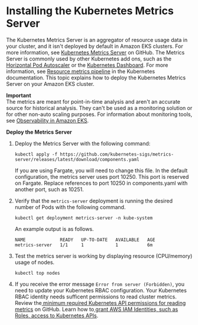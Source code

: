 # Installing the Kubernetes Metrics Server<a name="metrics-server"></a>

The Kubernetes Metrics Server is an aggregator of resource usage data in your cluster, and it isn't deployed by default in Amazon EKS clusters\. For more information, see [Kubernetes Metrics Server](https://github.com/kubernetes-sigs/metrics-server) on GitHub\. The Metrics Server is commonly used by other Kubernetes add ons, such as the [Horizontal Pod Autoscaler](horizontal-pod-autoscaler.md) or the [Kubernetes Dashboard](eks-managing.md)\. For more information, see [Resource metrics pipeline](https://kubernetes.io/docs/tasks/debug/debug-cluster/resource-metrics-pipeline/) in the Kubernetes documentation\. This topic explains how to deploy the Kubernetes Metrics Server on your Amazon EKS cluster\.

**Important**  
The metrics are meant for point\-in\-time analysis and aren't an accurate source for historical analysis\. They can't be used as a monitoring solution or for other non\-auto scaling purposes\. For information about monitoring tools, see [Observability in Amazon EKS](eks-observe.md)\.

**Deploy the Metrics Server**

1. Deploy the Metrics Server with the following command:

   ```
   kubectl apply -f https://github.com/kubernetes-sigs/metrics-server/releases/latest/download/components.yaml
   ```

   If you are using Fargate, you will need to change this file\. In the default configuration, the metrics server uses port 10250\. This port is reserved on Fargate\. Replace references to port 10250 in components\.yaml with another port, such as 10251\. 

1. Verify that the `metrics-server` deployment is running the desired number of Pods with the following command\.

   ```
   kubectl get deployment metrics-server -n kube-system
   ```

   An example output is as follows\.

   ```
   NAME             READY   UP-TO-DATE   AVAILABLE   AGE
   metrics-server   1/1     1            1           6m
   ```

1. Test the metrics server is working by displaying resource \(CPU/memory\) usage of nodes\. 

   ```
   kubectl top nodes
   ```

1. If you receive the error message `Error from server (Forbidden)`, you need to update your Kubernetes RBAC configuration\. Your Kubernetes RBAC identity needs sufficent permissions to read cluster metrics\. Review the[ minimum required Kubernetes API permissions for reading metrics](https://github.com/kubernetes-sigs/metrics-server/blob/e285375a49e3bf77ddd78c08a05aaa44f2249ebd/manifests/base/rbac.yaml#L5C9-L5C41) on GitHub\. Learn how to[ grant AWS IAM Identities, such as Roles, access to Kubernetes APIs](grant-k8s-access.md#authentication-modes)\. 